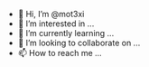 - 👋 Hi, I’m @mot3xi
- 👀 I’m interested in ...
- 🌱 I’m currently learning ...
- 💞️ I’m looking to collaborate on ...
- 📫 How to reach me ...

<!---
mot3xi/mot3xi is a ✨ special ✨ repository because its `README.md` (this file) appears on your GitHub profile.
You can click the Preview link to take a look at your changes.
--->
